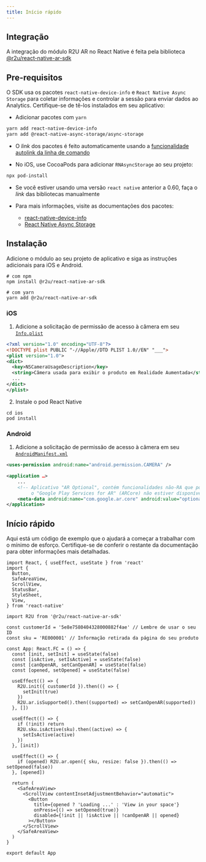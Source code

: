 ```yaml
---
title: Início rápido
---
```


## Integração

A integração do módulo R2U AR no React Native é feita pela biblioteca [@r2u/react-native-ar-sdk](https://www.npmjs.com/package/@r2u/react-native-ar-sdk)

## Pre-requisitos

O SDK usa os pacotes `react-native-device-info` e `React Native Async Storage` para coletar informações e controlar a sessão para enviar dados ao Analytics. Certifique-se de tê-los instalados em seu aplicativo:

- Adicionar pacotes com `yarn`
```bash
yarn add react-native-device-info
yarn add @react-native-async-storage/async-storage
```

- O _link_ dos pacotes é feito automaticamente usando a [funcionalidade autolink da linha de comando](https://github.com/react-native-community/cli/blob/master/docs/autolinking.md)

- No iOS, use CocoaPods para adicionar `RNAsyncStorage` ao seu projeto:
```bash
npx pod-install
```

- Se você estiver usando uma versão `react native` anterior a 0.60, faça o _link_ das bibliotecas manualmente

- Para mais informações, visite as documentações dos pacotes:
  - [react-native-device-info](https://github.com/react-native-device-info/react-native-device-info)
  - [React Native Async Storage](https://github.com/react-native-async-storage/async-storage)

## Instalação

Adicione o módulo ao seu projeto de aplicativo e siga as instruções adicionais para iOS e Android.

```
# com npm
npm install @r2u/react-native-ar-sdk

# com yarn
yarn add @r2u/react-native-ar-sdk
```

### iOS

1. Adicione a solicitação de permissão de acesso à câmera em seu [`Info.plist`](https://developer.apple.com/documentation/arkit/verifying_device_support_and_user_permission#2970474)

```xml
<?xml version="1.0" encoding="UTF-8"?>
<!DOCTYPE plist PUBLIC "-//Apple//DTD PLIST 1.0//EN" "___">
<plist version="1.0">
<dict>
  <key>NSCameraUsageDescription</key>
  <string>Câmera usada para exibir o produto em Realidade Aumentada</string>
  ...
</dict>
</plist>
```

2. Instale o pod React Native

```
cd ios
pod install
```

### Android

1. Adicione a solicitação de permissão de acesso à câmera em seu [`AndroidManifest.xml`](https://developers.google.com/ar/develop/java/enable-arcore#ar_optional_apps)

```xml
<uses-permission android:name="android.permission.CAMERA" />

<application …>
    ...
    <!-- Aplicativo "AR Optional", contém funcionalidades não-RA que podem ser usadas quando
         o "Google Play Services for AR" (ARCore) não estiver disponível. -->
    <meta-data android:name="com.google.ar.core" android:value="optional" />
</application>
```

## Início rápido

Aqui está um código de exemplo que o ajudará a começar a trabalhar com o mínimo de esforço. Certifique-se de conferir o restante da documentação para obter informações mais detalhadas.

```tsx
import React, { useEffect, useState } from 'react'
import {
  Button,
  SafeAreaView,
  ScrollView,
  StatusBar,
  StyleSheet,
  View,
} from 'react-native'

import R2U from '@r2u/react-native-ar-sdk'

const customerId = '5e8e7580404328000882f4ae' // Lembre de usar o seu ID
const sku = 'RE000001' // Informação retirada da página do seu produto

const App: React.FC = () => {
  const [init, setInit] = useState(false)
  const [isActive, setIsActive] = useState(false)
  const [canOpenAR, setCanOpenAR] = useState(false)
  const [opened, setOpened] = useState(false)

  useEffect(() => {
    R2U.init({ customerId }).then(() => {
      setInit(true)
    })
    R2U.ar.isSupported().then((supported) => setCanOpenAR(supported))
  }, [])

  useEffect(() => {
    if (!init) return
    R2U.sku.isActive(sku).then((active) => {
      setIsActive(active)
    })
  }, [init])

  useEffect(() => {
    if (opened) R2U.ar.open({ sku, resize: false }).then(() => setOpened(false))
  }, [opened])

  return (
    <SafeAreaView>
      <ScrollView contentInsetAdjustmentBehavior="automatic">
        <Button
          title={opened ? 'Loading ...' : 'View in your space'}
          onPress={() => setOpened(true)}
          disabled={!init || !isActive || !canOpenAR || opened}
        ></Button>
      </ScrollView>
    </SafeAreaView>
  )
}

export default App
```
